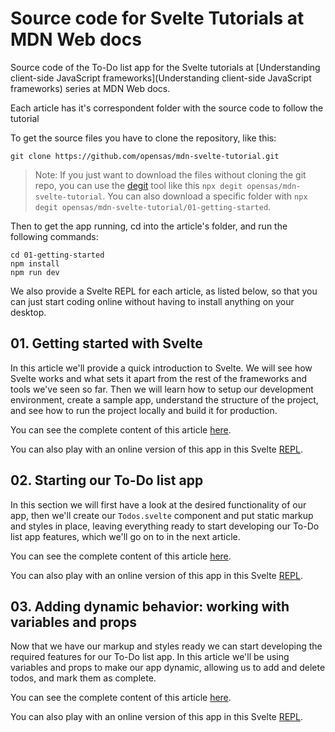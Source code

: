 
# Source code for Svelte Tutorials at MDN Web docs

Source code of the To-Do list app for the Svelte tutorials at [Understanding client-side JavaScript frameworks](Understanding client-side JavaScript frameworks) series at MDN Web docs.

Each article has it's correspondent folder with the source code to follow the tutorial

To get the source files you have to clone the repository, like this:

```shell
git clone https://github.com/opensas/mdn-svelte-tutorial.git
```

> Note: If you just want to download the files without cloning the git repo, you can use the [degit](https://github.com/Rich-Harris/degit) tool like this `npx degit opensas/mdn-svelte-tutorial`. You can also download a specific folder with `npx degit opensas/mdn-svelte-tutorial/01-getting-started`.

Then to get the app running, cd into the article's folder, and run the following commands:

```
cd 01-getting-started
npm install
npm run dev
```

We also provide a Svelte REPL for each article, as listed below, so that you can just start coding online without having to install anything on your desktop.

## 01. Getting started with Svelte

In this article we'll provide a quick introduction to Svelte. We will see how Svelte works and what sets it apart from the rest of the frameworks and tools we've seen so far. Then we will learn how to setup our development environment, create a sample app, understand the structure of the project, and see how to run the project locally and build it for production.

You can see the complete content of this article [here](https://developer.mozilla.org/en-US/docs/Learn/Tools_and_testing/Client-side_JavaScript_frameworks/Svelte_getting_started).

You can also play with an online version of this app in this Svelte [REPL](https://svelte.dev/repl/fc68b4f059d34b9c84fa042d1cce586c?version=3.23.2).

## 02. Starting our To-Do list app

In this section we will first have a look at the desired functionality of our app, then we'll create our `Todos.svelte` component and put static markup and styles in place, leaving everything ready to start developing our To-Do list app features, which we'll go on to in the next article. 

You can see the complete content of this article [here](https://developer.mozilla.org/en-US/docs/Learn/Tools_and_testing/Client-side_JavaScript_frameworks/Svelte_starting_our_todo_app).

You can also play with an online version of this app in this Svelte [REPL](https://svelte.dev/repl/b7b831ea3a354d3789cefbc31e2ca495?version=3.23.2).

## 03. Adding dynamic behavior: working with variables and props

Now that we have our markup and styles ready we can start developing the required features for our To-Do list app. In this article we'll be using variables and props to make our app dynamic, allowing us to add and delete todos, and mark them as complete. 

You can see the complete content of this article [here](https://developer.mozilla.org/en-US/docs/Learn/Tools_and_testing/Client-side_JavaScript_frameworks/Svelte_adding_dynamic_behavior).

You can also play with an online version of this app in this Svelte [REPL](https://svelte.dev/repl/c862d964d48d473ca63ab91709a0a5a0?version=3.23.2).
